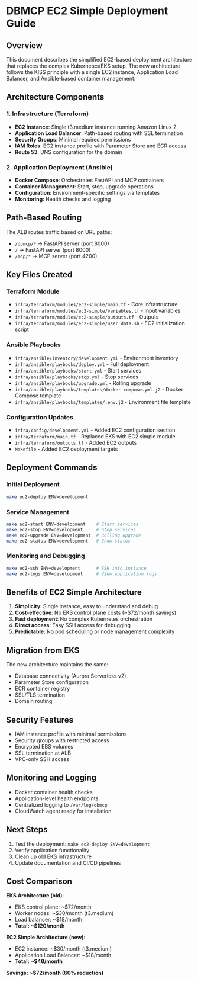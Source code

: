 # DBMCP EC2 Simple Deployment Guide

## Overview

This document describes the simplified EC2-based deployment architecture that replaces the complex Kubernetes/EKS setup. The new architecture follows the KISS principle with a single EC2 instance, Application Load Balancer, and Ansible-based container management.

## Architecture Components

### 1. Infrastructure (Terraform)
- **EC2 Instance**: Single t3.medium instance running Amazon Linux 2
- **Application Load Balancer**: Path-based routing with SSL termination
- **Security Groups**: Minimal required permissions
- **IAM Roles**: EC2 instance profile with Parameter Store and ECR access
- **Route 53**: DNS configuration for the domain

### 2. Application Deployment (Ansible)
- **Docker Compose**: Orchestrates FastAPI and MCP containers
- **Container Management**: Start, stop, upgrade operations
- **Configuration**: Environment-specific settings via templates
- **Monitoring**: Health checks and logging

## Path-Based Routing

The ALB routes traffic based on URL paths:
- `/dbmcp/*` → FastAPI server (port 8000)
- `/` → FastAPI server (port 8000) 
- `/mcp/*` → MCP server (port 4200)

## Key Files Created

### Terraform Module
- `infra/terraform/modules/ec2-simple/main.tf` - Core infrastructure
- `infra/terraform/modules/ec2-simple/variables.tf` - Input variables
- `infra/terraform/modules/ec2-simple/outputs.tf` - Outputs
- `infra/terraform/modules/ec2-simple/user_data.sh` - EC2 initialization script

### Ansible Playbooks
- `infra/ansible/inventory/development.yml` - Environment inventory
- `infra/ansible/playbooks/deploy.yml` - Full deployment
- `infra/ansible/playbooks/start.yml` - Start services
- `infra/ansible/playbooks/stop.yml` - Stop services
- `infra/ansible/playbooks/upgrade.yml` - Rolling upgrade
- `infra/ansible/playbooks/templates/docker-compose.yml.j2` - Docker Compose template
- `infra/ansible/playbooks/templates/.env.j2` - Environment file template

### Configuration Updates
- `infra/config/development.yml` - Added EC2 configuration section
- `infra/terraform/main.tf` - Replaced EKS with EC2 simple module
- `infra/terraform/outputs.tf` - Added EC2 outputs
- `Makefile` - Added EC2 deployment targets

## Deployment Commands

### Initial Deployment
```bash
make ec2-deploy ENV=development
```

### Service Management
```bash
make ec2-start ENV=development    # Start services
make ec2-stop ENV=development     # Stop services
make ec2-upgrade ENV=development  # Rolling upgrade
make ec2-status ENV=development   # Show status
```

### Monitoring and Debugging
```bash
make ec2-ssh ENV=development      # SSH into instance
make ec2-logs ENV=development     # View application logs
```

## Benefits of EC2 Simple Architecture

1. **Simplicity**: Single instance, easy to understand and debug
2. **Cost-effective**: No EKS control plane costs (~$72/month savings)
3. **Fast deployment**: No complex Kubernetes orchestration
4. **Direct access**: Easy SSH access for debugging
5. **Predictable**: No pod scheduling or node management complexity

## Migration from EKS

The new architecture maintains the same:
- Database connectivity (Aurora Serverless v2)
- Parameter Store configuration
- ECR container registry
- SSL/TLS termination
- Domain routing

## Security Features

- IAM instance profile with minimal permissions
- Security groups with restricted access
- Encrypted EBS volumes
- SSL termination at ALB
- VPC-only SSH access

## Monitoring and Logging

- Docker container health checks
- Application-level health endpoints
- Centralized logging to `/var/log/dbmcp`
- CloudWatch agent ready for installation

## Next Steps

1. Test the deployment: `make ec2-deploy ENV=development`
2. Verify application functionality
3. Clean up old EKS infrastructure
4. Update documentation and CI/CD pipelines

## Cost Comparison

**EKS Architecture (old)**:
- EKS control plane: ~$72/month
- Worker nodes: ~$30/month (t3.medium)
- Load balancer: ~$18/month
- **Total: ~$120/month**

**EC2 Simple Architecture (new)**:
- EC2 instance: ~$30/month (t3.medium)
- Application Load Balancer: ~$18/month
- **Total: ~$48/month**

**Savings: ~$72/month (60% reduction)**